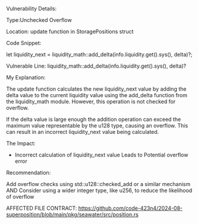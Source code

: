 Vulnerability Details:

Type:Unchecked Overflow


Location: update function in StoragePositions struct

Code Snippet:

let liquidity_next = liquidity_math::add_delta(info.liquidity.get().sys(), delta)?;

Vulnerable Line:
liquidity_math::add_delta(info.liquidity.get().sys(), delta)?

My Explanation:

The update function calculates the new liquidity_next value by adding the delta value to the current liquidity value using the add_delta function from the liquidity_math module. However, this operation is not checked for overflow.

If the delta value is large enough the addition operation can exceed the maximum value representable by the u128 type, causing an overflow. This can result in an incorrect liquidity_next value being calculated.

The Impact:

- Incorrect calculation of liquidity_next value
Leads to Potential overflow error



Recommendation:

Add overflow checks using std::u128::checked_add or a similar mechanism
     AND 
Consider using a wider integer type, like u256, to reduce the likelihood of overflow

AFFECTED FILE CONTRACT:
https://github.com/code-423n4/2024-08-superposition/blob/main/pkg/seawater/src/position.rs
